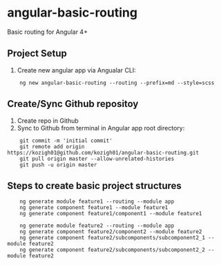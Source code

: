 # angular-basic-routing
Basic routing for Angular 4+
## Project Setup
1. Create new angular app via Angualar CLI:  
```
    ng new angular-basic-routing --routing --prefix=md --style=scss
```
## Create/Sync Github repositoy
1. Create repo in Github
2. Sync to Github from terminal in Angular app root directory:
```
    git commit -m 'initial commit'  
    git remote add origin https://kozigh01@github.com/kozigh01/angular-basic-routing.git  
    git pull origin master --allow-unrelated-histories  
    git push -u origin master
 ```
## Steps to create basic project structures
```
    ng generate module feature1 --routing --module app
    ng generate component feature1 --module feature1
    ng generate component feature1/component1 --module feature1
    
    ng generate module feature2 --routing --module app
    ng generate component feature2/component2 --module feature2
    ng generate component feature2/subcomponents/subcomponent2_1 --module feature2
    ng generate component feature2/subcomponents/subcomponent2_2 --module feature2
```

